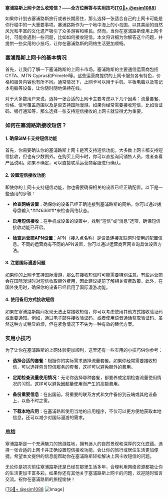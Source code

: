 **塞浦路斯上网卡怎么收短信？——全方位解答与实用技巧[[TG💪+ @esim1088](https://t.me/s/esim1088)]**

如果你计划去塞浦路斯旅行或者长期居住，那么选择一张适合自己的上网卡可能是你行程中的一大重要事项。塞浦路斯作为一个地中海上的小岛国，以其美丽的自然风光和丰富的文化遗产吸引了众多游客和移民。然而，当你在塞浦路斯使用上网卡时，可能会遇到一些问题，比如如何接收短信。本文将详细为你解答这个问题，并提供一些实用的小技巧，让你在塞浦路斯的网络生活更加顺畅。

### 塞浦路斯上网卡的基本情况

首先，让我们了解一下塞浦路斯的上网卡市场。塞浦路斯的主要通信运营商包括CYTA、MTN Cyprus和Primetel等。这些运营商提供的上网卡服务各有特色，价格和服务内容也有所不同。通常情况下，上网卡可以用于手机、平板电脑以及笔记本电脑等设备，让你随时随地保持在线。

对于大多数用户来说，选择一张合适的上网卡主要考虑以下几个因素：流量套餐、价格、信号覆盖范围以及是否支持国际漫游。如果你经常需要接收短信，比如验证码、银行通知等，那么选择一张支持短信接收的上网卡就显得尤为重要。

### 如何在塞浦路斯接收短信？

#### 1. 确保SIM卡支持短信功能

首先，你需要确认你的塞浦路斯上网卡是否支持短信功能。大多数上网卡都支持短信接收，但也有少数例外。在购买上网卡时，你可以直接询问销售人员，或者查看产品说明。如果不确定，可以直接联系运营商客服进行确认。

#### 2. 设置短信接收功能

即使你的上网卡支持短信功能，你也需要确保相关的设置已经正确配置。以下是一些通用的步骤：

- **检查网络设置**：确保你的设备已经正确连接到塞浦路斯的网络。你可以通过拨号盘输入*#*#4636#*#*来检查网络状态。
  
- **启用短信接收**：在手机或设备的设置中，找到“短信”或“消息”选项，确保短信接收功能已开启。

- **检查运营商APN设置**：APN（接入点名称）是设备连接互联网时使用的配置信息。不同的运营商有不同的APN设置，你可以通过运营商官网查询具体设置方法。

#### 3. 注意国际漫游问题

如果你的上网卡支持国际漫游，那么在接收短信时可能需要特别注意。有些运营商会在国际漫游时对短信收取额外费用，因此建议提前了解相关资费政策。此外，在国外使用时，确保你的设备已经启用了国际漫游功能。

#### 4. 使用备用方式接收短信

如果在塞浦路斯期间发现无法正常接收短信，你可以考虑使用其他方式接收验证码或重要通知。例如，通过电子邮件接收验证码，或者使用语音通话获取验证码。虽然这种方式稍显麻烦，但在紧急情况下不失为一种有效的替代方案。

### 实用小技巧

为了让你在塞浦路斯的上网体验更加顺利，这里还有一些实用的小技巧供你参考：

- **选择合适的套餐**：根据你的实际需求选择流量套餐。如果你经常需要接收短信，可以选择包含短信服务的套餐，这样可以避免额外的费用。

- **定期检查流量使用情况**：无论你选择哪种套餐，都要养成定期检查流量使用情况的习惯。这样可以避免因超量使用而产生的高额费用。

- **备份重要信息**：在出国前，将重要的联系方式和文件备份到云端或其他设备上，以备不时之需。

- **下载本地应用**：在塞浦路斯使用当地的应用程序，不仅可以更方便地获取本地信息，还可以减少对国际漫游的需求。

### 总结

塞浦路斯是一个充满魅力的旅游胜地，拥有迷人的自然景观和深厚的文化底蕴。选择一张合适的上网卡并正确设置短信接收功能，会让你的旅行或居住生活更加便捷。希望本文提供的信息能帮助你在塞浦路斯轻松解决上网卡收短信的问题。

无论你是初次前往塞浦路斯还是已经在那里生活多年，合理利用网络资源都能让你的生活更加丰富多彩。如果你还有其他关于塞浦路斯上网卡的问题，欢迎随时留言交流。祝你在塞浦路斯的旅程愉快！

[[TG💪+ @esim1088](https://t.me/s/esim1088) ![Image](https://i.postimg.cc/4NQfJmqS/Snipaste-2025-05-13-00-14-12.png)]
